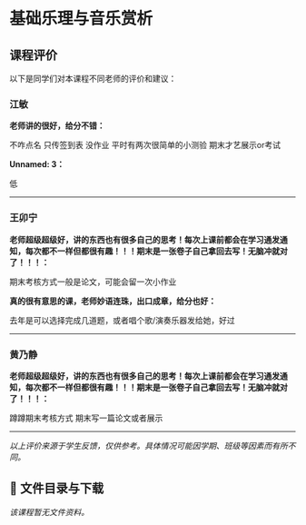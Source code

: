 # 基础乐理与音乐赏析

## 课程评价

以下是同学们对本课程不同老师的评价和建议：

### 江敏

**老师讲的很好，给分不错：**

不咋点名 只传签到表 没作业 平时有两次很简单的小测验  期末才艺展示or考试

**Unnamed: 3：**

低

---

### 王卯宁

**老师超级超级好，讲的东西也有很多自己的思考！每次上课前都会在学习通发通知，每次都不一样但都很有趣！！！期末是一张卷子自己拿回去写！无脑冲就对了！！！：**

期末考核方式一般是论文，可能会留一次小作业

**真的很有意思的课，老师妙语连珠，出口成章，给分也好：**

去年是可以选择完成几道题，或者唱个歌/演奏乐器发给她，好过

---

### 黄乃静

**老师超级超级好，讲的东西也有很多自己的思考！每次上课前都会在学习通发通知，每次都不一样但都很有趣！！！期末是一张卷子自己拿回去写！无脑冲就对了！！！：**

蹲蹲期末考核方式  期末写一篇论文或者展示

---

*以上评价来源于学生反馈，仅供参考。具体情况可能因学期、班级等因素而有所不同。*
## 📄 文件目录与下载

_该课程暂无文件资料。_
